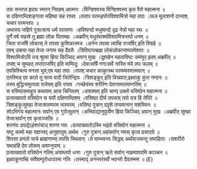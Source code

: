 

  
ततः सन्तप्त हृदयः स्मरन् निग्रहम् आत्मनः ।विनिह्श्वस्य विनिह्श्वस्य कृत वैरो महात्मना  ॥   
स दक्षिणाम्दिशङ्गत्वा महिष्या सह राघव ।तताप परमङ्घोरंविश्वामित्रो महा तपाः ।फल मूलाशनो दान्तश् चचार परमन्तपः  ॥   
अथास्य जज्ञिरे पुत्राःसत्य धर्म परायणाः ।हविष्पन्दो मधुष्पन्दो दृढ नेत्रो महा रथः  ॥   
पूर्णे वर्ष सहस्रे तु ब्रह्मा लोक पितामहः ।अब्रवीन् मधुरंवाक्यंविश्वामित्रन्तपो धनम्  ॥   
जिता राजर्षि लोकास् ते तपसा कुशिकात्मज ।अनेन तपसा त्वाम्हि राजर्षिर् इति विद्महे  ॥   
एवम् उक्त्वा महा तेजा जगाम सह दैवतैः ।त्रिविष्टपम्ब्रह्म लोकंलोकानाम्परमेश्वरः  ॥   
विश्वामित्रोऽपि तच् श्रुत्वा ह्रिया किञ्चिद् अवान् मुखः ।दुह्खेन महताविष्टः समंयुर् इदम् अब्रवीत्  ॥   
तपश् च सुमहत् तप्तंराजर्षिर् इति माम्विदुः ।देवाःसर्षि गणाःसर्वे नास्ति मंये तपः फलम्  ॥   
एवन्निश्चित्य मनसा भूय;एव महा तपाः ।तपश् चचार काकुत्स्थ परमम्परमात्मवान्  ॥   
एतस्मिन्न् एव काले तु सत्य वादी जितेन्द्रियः ।त्रिशङ्कुर् इति विख्यात;इक्ष्वाकु कुल नन्दनः  ॥   
तस्य बुद्धिःसमुत्पन्ना यजेयम् इति राघव ।गच्छेयंस्व शरीरेण देवानाम्परमाम्गतिम्  ॥   
स वसिष्ठंसमाहूय कथयाम् आस चिन्तितम् ।अशक्यम् इति चाप्य् उक्तो वसिष्ठेन महात्मना  ॥   
प्रत्याख्यातो वसिष्ठेन स ययौ दक्षिणाम्दिशम् ।वसिष्ठा दीर्घ तपसस् तपो यत्र हि तेपिरे  ॥   
त्रिशङ्कुःसुमहा तेजाःशतम्परम भास्वरम् ।वसिष्ठ पुत्रान् ददृशे तप्यमानान् यशस्विनः  ॥   
सोऽभिगंय महात्मानः सर्वान् एव गुरोःसुतान् ।अभिवाद्यानुपूर्व्येण ह्रिया किञ्चिद् अवान् मुखः ।अब्रवीत् सुमहा तेजाःसर्वान् एव कृताञ्जलिः  ॥   
शरणंवः प्रपद्येऽहंशरंयाञ् शरणा गतः ।प्रत्याख्यातोऽस्मि भद्रंवो वसिष्ठेन महात्मना  ॥   
यष्टु कामो महा यज्ञन्तद् अनुज्ञातुम् अर्थथ ।गुरु पुत्रान् अहंसर्वान् नमस् कृत्य प्रसादये  ॥   
शिरसा प्रणतो याचे ब्राह्मणाम्स् तपसि स्थितान् ।ते माम्भवन्तः सिद्ध्य् अर्थंयाजयन्तु समाहिताः ।सशरीरो यथाहंहि देव लोकम् अवाप्नुयाम्  ॥   
प्रत्याख्यातो वसिष्ठेन गतिम् अंयाम्तपो धनाः ।गुरु पुत्रान् ऋते सर्वान् नाहम्पश्यामि काञ्चन  ॥   
इक्ष्वाकूणाम्हि सर्वेषाम्पुरोधाःपरमा गतिः ।तस्माद् अनन्तरंसर्वे भवन्तो दैवतम्मम  ॥ (E)  

